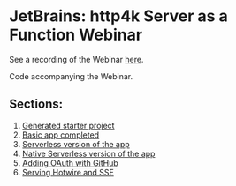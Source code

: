 # JetBrains: http4k Server as a Function Webinar

See a recording of the Webinar [here](https://www.youtube.com/watch?v=NjoCjupV8HE).

Code accompanying the Webinar.

## Sections:

1. [Generated starter project](./HelloHttp4k)
1. [Basic app completed](./HelloHttp4k-complete)
1. [Serverless version of the app](./HelloHttp4k-serverless-aws)
1. [Native Serverless version of the app](./HelloHttp4k-serverless-graal)
1. [Adding OAuth with GitHub](./HelloHttp4k-oauth)
1. [Serving Hotwire and SSE](./HelloHttp4k-hotwire)
